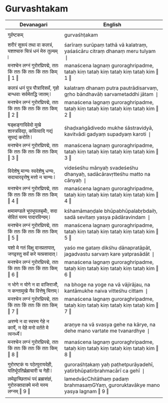 # Gurvashtakam

| Devanagari | English |
| ------ | ------ |
|  |  |
| गुर्वष्टकम्   | gurvaśhṭakam   |
|  |  |
| शरीरं सुरूपं तथा वा कलत्रं, यशश्चारु चित्रं धनं मेरु तुल्यम् ❘   | śarīraṃ surūpaṃ tathā vā kalatraṃ, yaśaścāru citraṃ dhanaṃ meru tulyam ❘   |
| मनश्चेन लग्नं गुरोरघ्रिपद्मे, ततः किं ततः किं ततः किं ततः किम् ‖ 1 ‖   | manaścena lagnaṃ guroraghripadme, tataḥ kiṃ tataḥ kiṃ tataḥ kiṃ tataḥ kim ‖ 1 ‖   |
|  |  |
| कलत्रं धनं पुत्र पौत्रादिसर्वं, गृहो बान्धवाः सर्वमेतद्धि जातम् ❘   | kalatraṃ dhanaṃ putra pautrādisarvaṃ, gṛho bāndhavāḥ sarvametaddhi jātam ❘   |
| मनश्चेन लग्नं गुरोरघ्रिपद्मे, ततः किं ततः किं ततः किं ततः किम् ‖ 2 ‖   | manaścena lagnaṃ guroraghripadme, tataḥ kiṃ tataḥ kiṃ tataḥ kiṃ tataḥ kim ‖ 2 ‖   |
|  |  |
| षड्क्षङ्गादिवेदो मुखे शास्त्रविद्या, कवित्वादि गद्यं सुपद्यं करोति ❘   | śhaḍxaṅgādivedo mukhe śāstravidyā, kavitvādi gadyaṃ supadyaṃ karoti ❘   |
| मनश्चेन लग्नं गुरोरघ्रिपद्मे, ततः किं ततः किं ततः किं ततः किम् ‖ 3 ‖   | manaścena lagnaṃ guroraghripadme, tataḥ kiṃ tataḥ kiṃ tataḥ kiṃ tataḥ kim ‖ 3 ‖   |
|  |  |
| विदेशेषु मान्यः स्वदेशेषु धन्यः, सदाचारवृत्तेषु मत्तो न चान्यः ❘   | videśeśhu mānyaḥ svadeśeśhu dhanyaḥ, sadācāravṛtteśhu matto na cānyaḥ ❘   |
| मनश्चेन लग्नं गुरोरघ्रिपद्मे, ततः किं ततः किं ततः किं ततः किम् ‖ 4 ‖   | manaścena lagnaṃ guroraghripadme, tataḥ kiṃ tataḥ kiṃ tataḥ kiṃ tataḥ kim ‖ 4 ‖   |
|  |  |
| क्षमामण्डले भूपभूपलबृब्दैः, सदा सेवितं यस्य पादारविन्दम् ❘   | kśhamāmaṇḍale bhūpabhūpalabṛbdaiḥ, sadā sevitaṃ yasya pādāravindam ❘   |
| मनश्चेन लग्नं गुरोरघ्रिपद्मे, ततः किं ततः किं ततः किं ततः किम् ‖ 5 ‖   | manaścena lagnaṃ guroraghripadme, tataḥ kiṃ tataḥ kiṃ tataḥ kiṃ tataḥ kim ‖ 5 ‖   |
|  |  |
| यशो मे गतं दिक्षु दानप्रतापात्, जगद्वस्तु सर्वं करे यत्प्रसादात् ❘   | yaśo me gataṃ dikśhu dānapratāpāt, jagadvastu sarvaṃ kare yatprasādāt ❘   |
| मनश्चेन लग्नं गुरोरघ्रिपद्मे, ततः किं ततः किं ततः किं ततः किम् ‖ 6 ‖   | manaścena lagnaṃ guroraghripadme, tataḥ kiṃ tataḥ kiṃ tataḥ kiṃ tataḥ kim ‖ 6 ‖   |
|  |  |
| न भोगे न योगे न वा वाजिराजौ, न कन्तामुखे नैव वित्तेषु चित्तम् ❘   | na bhoge na yoge na vā vājirājau, na kantāmukhe naiva vitteśhu cittam ❘   |
| मनश्चेन लग्नं गुरोरघ्रिपद्मे, ततः किं ततः किं ततः किं ततः किम् ‖ 7 ‖   | manaścena lagnaṃ guroraghripadme, tataḥ kiṃ tataḥ kiṃ tataḥ kiṃ tataḥ kim ‖ 7 ‖   |
|  |  |
| अरण्ये न वा स्वस्य गेहे न कार्ये, न देहे मनो वर्तते मे त्वनर्ध्ये ❘   | araṇye na vā svasya gehe na kārye, na dehe mano vartate me tvanardhye ❘   |
| मनश्चेन लग्नं गुरोरघ्रिपद्मे, ततः किं ततः किं ततः किं ततः किम् ‖ 8 ‖   | manaścena lagnaṃ guroraghripadme, tataḥ kiṃ tataḥ kiṃ tataḥ kiṃ tataḥ kim ‖ 8 ‖   |
|  |  |
| गुरोरष्टकं यः पठेत्पुरायदेही, यतिर्भूपतिर्ब्रह्मचारी च गेही ❘   | guroraśhṭakaṃ yaḥ paṭhetpurāyadehī, yatirbhūpatirbrahmacārī ca gehī ❘   |
| लमेद्वाच्छिताथं पदं ब्रह्मसंज्ञं, गुरोरुक्तवाक्ये मनो यस्य लग्नम् ‖ 9 ‖   | lamedvācChitāthaṃ padaṃ brahmasaṃGYaṃ, guroruktavākye mano yasya lagnam ‖ 9 ‖   |
|  |  |
